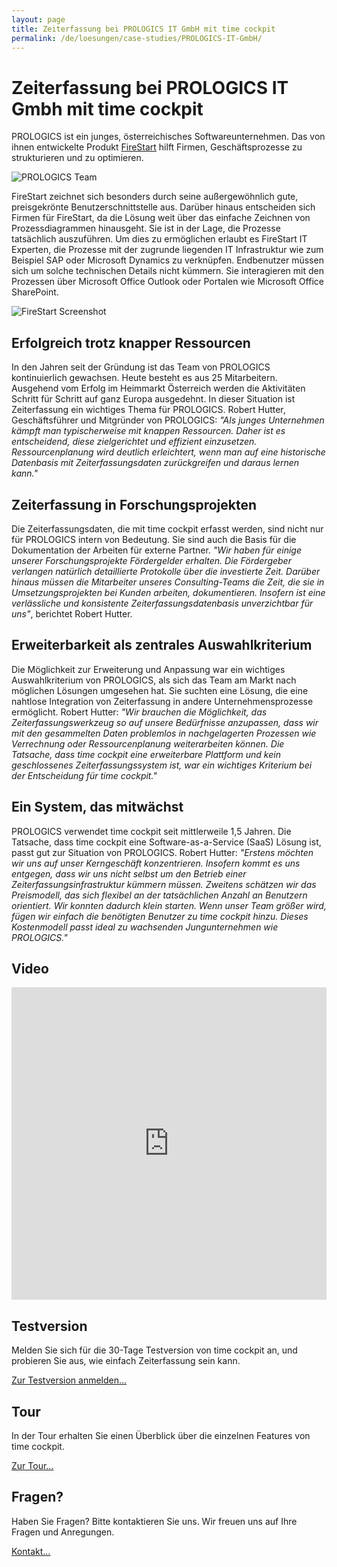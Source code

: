 ```yaml
---
layout: page
title: Zeiterfassung bei PROLOGICS IT GmbH mit time cockpit
permalink: /de/loesungen/case-studies/PROLOGICS-IT-GmbH/
---
```


<h1>Zeiterfassung bei PROLOGICS IT Gmbh mit time cockpit</h1><p>PROLOGICS ist ein junges, österreichisches Softwareunternehmen. Das von ihnen entwickelte Produkt <a href="http://www.prologics-it.com/en/firestart.html" target="_blank">FireStart</a> hilft Firmen, Geschäftsprozesse zu strukturieren und zu optimieren.</p><p>
  <img src="{{site.baseurl}}/content/images/customer_solutions/case-studies/prologics/team.png?mw=519&amp;mh=210" alt="PROLOGICS Team" />
</p><p>FireStart zeichnet sich besonders durch seine außergewöhnlich gute, preisgekrönte Benutzerschnittstelle aus. Darüber hinaus entscheiden sich Firmen für FireStart, da die Lösung weit über das einfache Zeichnen von Prozessdiagrammen hinausgeht. Sie ist in der Lage, die Prozesse tatsächlich auszuführen. Um dies zu ermöglichen erlaubt es FireStart IT Experten, die Prozesse mit der zugrunde liegenden IT Infrastruktur wie zum Beispiel SAP oder Microsoft Dynamics zu verknüpfen. Endbenutzer müssen sich um solche technischen Details nicht kümmern. Sie interagieren mit den Prozessen über Microsoft Office Outlook oder Portalen wie Microsoft Office SharePoint. </p><p>
  <img src="{{site.baseurl}}/content/images/customer_solutions/case-studies/prologics/firestart.png?mw=519&amp;mh=410" alt="FireStart Screenshot" />
</p><h2>Erfolgreich trotz knapper Ressourcen</h2><p>In den Jahren seit der Gründung ist das Team von PROLOGICS kontinuierlich gewachsen. Heute besteht es aus 25 Mitarbeitern. Ausgehend vom Erfolg im Heimmarkt Österreich werden die Aktivitäten Schritt für Schritt auf ganz Europa ausgedehnt. In dieser Situation ist Zeiterfassung ein wichtiges Thema für PROLOGICS. Robert Hutter, Geschäftsführer und Mitgründer von PROLOGICS: <em>"Als junges Unternehmen kämpft man typischerweise mit knappen Ressourcen. Daher ist es entscheidend, diese zielgerichtet und effizient einzusetzen. Ressourcenplanung wird deutlich erleichtert, wenn man auf eine historische Datenbasis mit Zeiterfassungsdaten zurückgreifen und daraus lernen kann."</em></p><h2>Zeiterfassung in Forschungsprojekten</h2><p>Die Zeiterfassungsdaten, die mit time cockpit erfasst werden, sind nicht nur für PROLOGICS intern von Bedeutung. Sie sind auch die Basis für die Dokumentation der Arbeiten für externe Partner. <em>"Wir haben für einige unserer Forschungsprojekte Fördergelder erhalten. Die Fördergeber verlangen natürlich detaillierte Protokolle über die investierte Zeit. Darüber hinaus müssen die Mitarbeiter unseres Consulting-Teams die Zeit, die sie in Umsetzungsprojekten bei Kunden arbeiten, dokumentieren. Insofern ist eine verlässliche und konsistente Zeiterfassungsdatenbasis unverzichtbar für uns"</em>, berichtet Robert Hutter.</p><h2>Erweiterbarkeit als zentrales Auswahlkriterium</h2><p>Die Möglichkeit zur Erweiterung und Anpassung war ein wichtiges Auswahlkriterium von PROLOGICS, als sich das Team am Markt nach möglichen Lösungen umgesehen hat. Sie suchten eine Lösung, die eine nahtlose Integration von Zeiterfassung in andere Unternehmensprozesse ermöglicht. Robert Hutter: <em>"Wir brauchen die Möglichkeit, das Zeiterfassungswerkzeug so auf unsere Bedürfnisse anzupassen, dass wir mit den gesammelten Daten problemlos in nachgelagerten Prozessen wie Verrechnung oder Ressourcenplanung weiterarbeiten können. Die Tatsache, dass time cockpit eine erweiterbare Plattform und kein geschlossenes Zeiterfassungssystem ist, war ein wichtiges Kriterium bei der Entscheidung für time cockpit."</em></p><h2>Ein System, das mitwächst</h2><p>PROLOGICS verwendet time cockpit seit mittlerweile 1,5 Jahren. Die Tatsache, dass time cockpit eine Software-as-a-Service (SaaS) Lösung ist, passt gut zur Situation von PROLOGICS. Robert Hutter: <em>"Erstens möchten wir uns auf unser Kerngeschäft konzentrieren. Insofern kommt es uns entgegen, dass wir uns nicht selbst um den Betrieb einer Zeiterfassungsinfrastruktur kümmern müssen. Zweitens schätzen wir das Preismodell, das sich flexibel an der tatsächlichen Anzahl an Benutzern orientiert. Wir konnten dadurch klein starten. Wenn unser Team größer wird, fügen wir einfach die benötigten Benutzer zu time cockpit hinzu. Dieses Kostenmodell passt ideal zu wachsenden Jungunternehmen wie PROLOGICS."</em></p><h2>Video</h2><iframe width="100%" height="500" src="https://www.youtube.com/embed/njvLgUDoHJQ" frameborder="0" allowfullscreen="allowfullscreen"></iframe><div class="row">
  <div class="fourcol innercol">
    <div class="overviewItem" onclick="document.location.href='{{site.baseurl}}/de/create-trial-account/';">
      <h2>Testversion</h2>
      <p>Melden Sie sich für die 30-Tage Testversion von time cockpit an, und probieren Sie aus, wie einfach Zeiterfassung sein kann.</p>
      <p>
        <a href="{{site.baseurl}}/de/create-trial-account/">Zur Testversion anmelden...</a>
      </p>
    </div>
  </div>
  <div class="fourcol innercol">
    <div class="overviewItem" onclick="document.location.href='/page(dd1d1c45-0a0d-4e22-9b1b-305b316875a8)';">
      <h2>Tour</h2>
      <p>In der Tour erhalten Sie einen Überblick über die einzelnen Features von time cockpit.</p>
      <p>
        <a href="/page(dd1d1c45-0a0d-4e22-9b1b-305b316875a8)">Zur Tour...</a>
      </p>
    </div>
  </div>
  <div class="fourcol last innercol">
    <div class="overviewItem" onclick="document.location.href='{{site.baseurl}}/de/hilfe-support/kontakt/';">
      <h2>Fragen?</h2>
      <p>Haben Sie Fragen? Bitte kontaktieren Sie uns. Wir freuen uns auf Ihre Fragen und Anregungen.</p>
      <p>
        <a href="{{site.baseurl}}/de/hilfe-support/kontakt/">Kontakt...</a>
      </p>
    </div>
  </div>
</div>